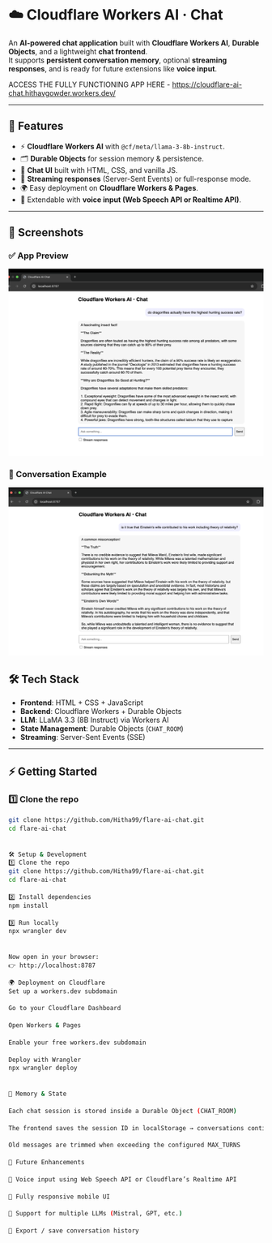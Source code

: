 # ☁️ Cloudflare Workers AI · Chat

An **AI-powered chat application** built with **Cloudflare Workers AI**, **Durable Objects**, and a lightweight **chat frontend**.  
It supports **persistent conversation memory**, optional **streaming responses**, and is ready for future extensions like **voice input**.  

ACCESS THE FULLY FUNCTIONING APP HERE - https://cloudflare-ai-chat.hithavgowder.workers.dev/

---

## 🚀 Features
- ⚡ **Cloudflare Workers AI** with `@cf/meta/llama-3-8b-instruct`.
- 🗂️ **Durable Objects** for session memory & persistence.
- 💬 **Chat UI** built with HTML, CSS, and vanilla JS.
- 🔄 **Streaming responses** (Server-Sent Events) or full-response mode.
- 🌍 Easy deployment on **Cloudflare Workers & Pages**.
- 🎤 Extendable with **voice input (Web Speech API or Realtime API)**.

---

## 📸 Screenshots

### ✅ App Preview
![Cloudflare Workers AI Screenshot](./Cloudfare%20Workers%20AI.png)

### 💬 Conversation Example
![Cloudflare Workers AI Chat Screenshot](./Cloudfare%20Workers%20Ai%20Chat.png)


## 🛠️ Tech Stack
- **Frontend**: HTML + CSS + JavaScript
- **Backend**: Cloudflare Workers + Durable Objects
- **LLM**: LLaMA 3.3 (8B Instruct) via Workers AI
- **State Management**: Durable Objects (`CHAT_ROOM`)
- **Streaming**: Server-Sent Events (SSE)

---

## ⚡ Getting Started

### 1️⃣ Clone the repo
```bash
git clone https://github.com/Hitha99/flare-ai-chat.git
cd flare-ai-chat


🛠️ Setup & Development
1️⃣ Clone the repo
git clone https://github.com/Hitha99/flare-ai-chat.git
cd flare-ai-chat

2️⃣ Install dependencies
npm install

3️⃣ Run locally
npx wrangler dev


Now open in your browser:
👉 http://localhost:8787

🌍 Deployment on Cloudflare
Set up a workers.dev subdomain

Go to your Cloudflare Dashboard

Open Workers & Pages

Enable your free workers.dev subdomain

Deploy with Wrangler
npx wrangler deploy


🧠 Memory & State

Each chat session is stored inside a Durable Object (CHAT_ROOM)

The frontend saves the session ID in localStorage → conversations continue seamlessly

Old messages are trimmed when exceeding the configured MAX_TURNS

🔮 Future Enhancements

🎤 Voice input using Web Speech API or Cloudflare’s Realtime API

📱 Fully responsive mobile UI

🔀 Support for multiple LLMs (Mistral, GPT, etc.)

💾 Export / save conversation history
